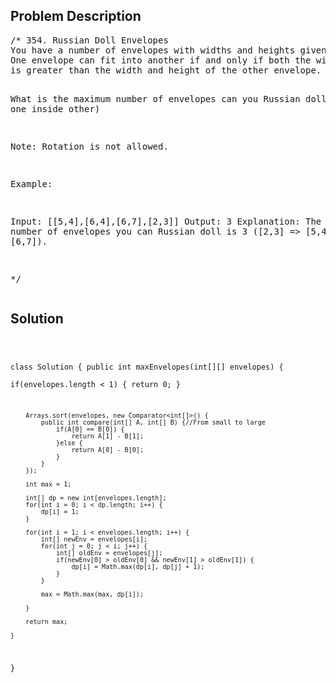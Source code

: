 <!--
<style>
  body { font-family: Arial, sans-serif; }
  .container { max-width: 600px; margin: auto; padding: 20px; }
  .comment-block { background-color: #f9f9f9; padding: 10px; border-left: 5px solid #ccc; }
  .code-block { background-color: #f4f4f4; padding: 10px; border: 1px solid #ddd; }
</style>
-->

<div class='container'>
<h2>Problem Description</h2>
<div class='comment-block'>
<pre>
/* 354. Russian Doll Envelopes
You have a number of envelopes with widths and heights given as a pair of integers (w, h). 
One envelope can fit into another if and only if both the width and height of one envelope 
is greater than the width and height of the other envelope.

What is the maximum number of envelopes can you Russian doll? (put one inside other)

Note:
Rotation is not allowed.

Example:

Input: [[5,4],[6,4],[6,7],[2,3]]
Output: 3 
Explanation: The maximum number of envelopes you can Russian doll is 3 ([2,3] => [5,4] => [6,7]).

*/
</pre>
</div>

<h2>Solution</h2>
<div class='code-block'>
<pre><code class='language-java'>

class Solution {
    public int maxEnvelopes(int[][] envelopes) {   
        if(envelopes.length < 1) {
            return 0;
        }
        
        Arrays.sort(envelopes, new Comparator<int[]>() {
            public int compare(int[] A, int[] B) {//From small to large
                if(A[0] == B[0]) {
                    return A[1] - B[1];
                }else {
                    return A[0] - B[0];
                }
            }
        });
        
        int max = 1;
        
        int[] dp = new int[envelopes.length];
        for(int i = 0; i < dp.length; i++) {
            dp[i] = 1;
        }
            
        for(int i = 1; i < envelopes.length; i++) {
            int[] newEnv = envelopes[i];
            for(int j = 0; j < i; j++) {
                int[] oldEnv = envelopes[j];
                if(newEnv[0] > oldEnv[0] && newEnv[1] > oldEnv[1]) {
                    dp[i] = Math.max(dp[i], dp[j] + 1);
                }
            }
            
            max = Math.max(max, dp[i]);
            
        }
        
        return max;
        
    }
}</code></pre>
</div>
</div>
